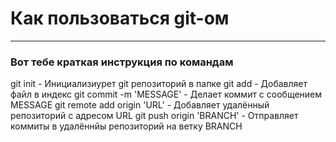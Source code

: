# Как пользоваться git-ом
---
### Вот тебе краткая инструкция по командам
git init - Инициализиурет git репозиторий в папке
git add <file> - Добавляет файл в индекс
git commit -m 'MESSAGE' - Делает коммит с сообщением MESSAGE
git remote add origin 'URL' - Добавляет удалённый репозиторий с адресом URL
git push origin 'BRANCH' - Отправляет коммиты в удалённйы репозиторий на ветку BRANCH